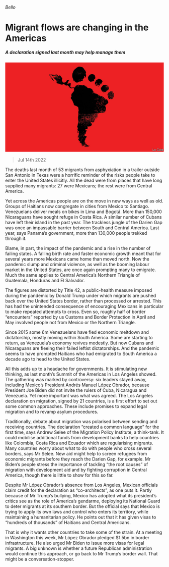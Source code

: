 ###### Bello

# Migrant flows are changing in the Americas 

##### A declaration signed last month may help manage them 

![image](images/20220716_AMD003.jpg) 

> Jul 14th 2022 

The deaths last month of 53 migrants from asphyxiation in a trailer outside San Antonio in Texas were a horrific reminder of the risks people take to enter the United States illicitly. All the dead were from places that have long supplied many migrants: 27 were Mexicans; the rest were from Central America. 

Yet across the Americas people are on the move in new ways as well as old. Groups of Haitians now congregate in cities from Mexico to Santiago. Venezuelans deliver meals on bikes in Lima and Bogotá. More than 150,000 Nicaraguans have sought refuge in Costa Rica. A similar number of Cubans have left their island in the past year. The trackless jungle of the Darien Gap was once an impassable barrier between South and Central America. Last year, says Panama’s government, more than 130,000 people trekked through it.

Blame, in part, the impact of the pandemic and a rise in the number of failing states. A falling birth rate and faster economic growth meant that for several years more Mexicans came home than moved north. Now the pandemic slump and criminal violence, as well as the booming labour market in the United States, are once again prompting many to emigrate. Much the same applies to Central America’s Northern Triangle of Guatemala, Honduras and El Salvador. 

The figures are distorted by Title 42, a public-health measure imposed during the pandemic by Donald Trump under which migrants are pushed back over the United States border, rather than processed or arrested. This has had the unintended consequence of encouraging Mexicans in particular to make repeated attempts to cross. Even so, roughly half of border “encounters” reported by us Customs and Border Protection in April and May involved people not from Mexico or the Northern Triangle.

Since 2015 some 6m Venezuelans have fled economic meltdown and dictatorship, mostly moving within South America. Some are starting to return, as Venezuela’s economy revives modestly. But now Cubans and Nicaraguans are fleeing their failed leftist dictatorships. And the pandemic seems to have prompted Haitians who had emigrated to South America a decade ago to head to the United States. 

All this adds up to a headache for governments. It is stimulating new thinking, as last month’s Summit of the Americas in Los Angeles showed. The gathering was marked by controversy: six leaders stayed away, including Mexico’s President Andrés Manuel López Obrador, because President Joe Biden did not invite the rulers of Cuba, Nicaragua and Venezuela. Yet more important was what was agreed. The Los Angeles declaration on migration, signed by 21 countries, is a first effort to set out some common approaches. These include promises to expand legal migration and to revamp asylum procedures.

Traditionally, debate about migration was polarised between sending and receiving countries. The declaration “created a common language” for the first time, says Andrew Selee of the Migration Policy Institute, a think-tank. It could mobilise additional funds from development banks to help countries like Colombia, Costa Rica and Ecuador which are regularising migrants. Many countries worry about what to do with people who cross several borders, says Mr Selee. New aid might help to screen refugees from economic migrants before they reach the Darien Gap, for example. Mr Biden’s people stress the importance of tackling “the root causes” of migration with development aid and by fighting corruption in Central America, though there is little to show for this so far.

Despite Mr López Obrador’s absence from Los Angeles, Mexican officials claim credit for the declaration as “co-architects”, as one puts it. Partly because of Mr Trump’s bullying, Mexico has adopted what its president’s critics see as the role of America’s gendarme, deploying its National Guard to deter migrants at its southern border. But the official says that Mexico is trying to apply its own laws and control who enters its territory, while maintaining a humanitarian policy. He points out that it has given visas to “hundreds of thousands” of Haitians and Central Americans.

That is why it wants other countries to take some of the strain. At a meeting in Washington this week, Mr López Obrador pledged $1.5bn in border infrastructure. He also urged Mr Biden to issue more visas for legal migrants. A big unknown is whether a future Republican administration would continue this approach, or go back to Mr Trump’s border wall. That might be a conversation-stopper.





